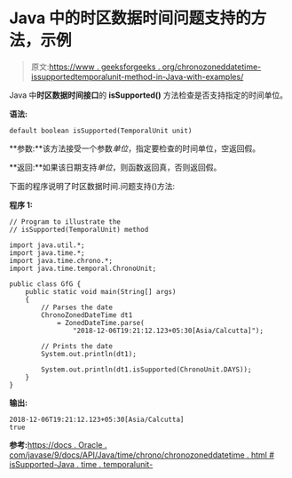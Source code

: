 # Java 中的时区数据时间问题支持的方法，示例

> 原文:[https://www . geeksforgeeks . org/chronozoneddatetime-issupportedtemporalunit-method-in-Java-with-examples/](https://www.geeksforgeeks.org/chronozoneddatetime-issupportedtemporalunit-method-in-java-with-examples/)

Java 中**时区数据时间接口**的 **isSupported()** 方法检查是否支持指定的时间单位。

**语法:**

```
default boolean isSupported(TemporalUnit unit)

```

**参数:**该方法接受一个参数*单位*，指定要检查的时间单位，空返回假。

**返回:**如果该日期支持*单位*，则函数返回真，否则返回假。

下面的程序说明了时区数据时间.问题支持()方法:

**程序 1:**

```
// Program to illustrate the
// isSupported(TemporalUnit) method

import java.util.*;
import java.time.*;
import java.time.chrono.*;
import java.time.temporal.ChronoUnit;

public class GfG {
    public static void main(String[] args)
    {
        // Parses the date
        ChronoZonedDateTime dt1
            = ZonedDateTime.parse(
                "2018-12-06T19:21:12.123+05:30[Asia/Calcutta]");

        // Prints the date
        System.out.println(dt1);

        System.out.println(dt1.isSupported(ChronoUnit.DAYS));
    }
}
```

**输出:**

```
2018-12-06T19:21:12.123+05:30[Asia/Calcutta]
true

```

**参考:**[https://docs . Oracle . com/javase/9/docs/API/Java/time/chrono/chronozoneddatetime . html # isSupported-Java . time . temporalunit-](https://docs.oracle.com/javase/9/docs/api/java/time/chrono/ChronoZonedDateTime.html#isSupported-java.time.temporal.TemporalUnit-)